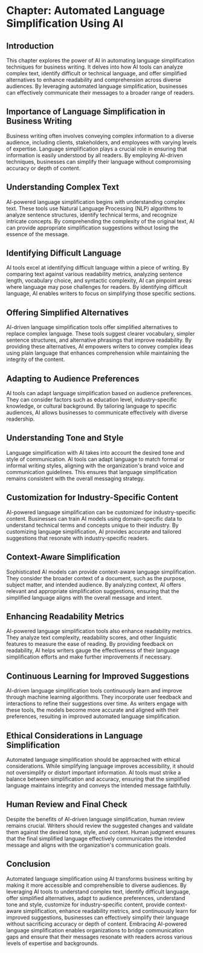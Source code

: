 Chapter: Automated Language Simplification Using AI
===================================================

Introduction
------------

This chapter explores the power of AI in automating language simplification techniques for business writing. It delves into how AI tools can analyze complex text, identify difficult or technical language, and offer simplified alternatives to enhance readability and comprehension across diverse audiences. By leveraging automated language simplification, businesses can effectively communicate their messages to a broader range of readers.

Importance of Language Simplification in Business Writing
---------------------------------------------------------

Business writing often involves conveying complex information to a diverse audience, including clients, stakeholders, and employees with varying levels of expertise. Language simplification plays a crucial role in ensuring that information is easily understood by all readers. By employing AI-driven techniques, businesses can simplify their language without compromising accuracy or depth of content.

Understanding Complex Text
--------------------------

AI-powered language simplification begins with understanding complex text. These tools use Natural Language Processing (NLP) algorithms to analyze sentence structures, identify technical terms, and recognize intricate concepts. By comprehending the complexity of the original text, AI can provide appropriate simplification suggestions without losing the essence of the message.

Identifying Difficult Language
------------------------------

AI tools excel at identifying difficult language within a piece of writing. By comparing text against various readability metrics, analyzing sentence length, vocabulary choice, and syntactic complexity, AI can pinpoint areas where language may pose challenges for readers. By identifying difficult language, AI enables writers to focus on simplifying those specific sections.

Offering Simplified Alternatives
--------------------------------

AI-driven language simplification tools offer simplified alternatives to replace complex language. These tools suggest clearer vocabulary, simpler sentence structures, and alternative phrasings that improve readability. By providing these alternatives, AI empowers writers to convey complex ideas using plain language that enhances comprehension while maintaining the integrity of the content.

Adapting to Audience Preferences
--------------------------------

AI tools can adapt language simplification based on audience preferences. They can consider factors such as education level, industry-specific knowledge, or cultural background. By tailoring language to specific audiences, AI allows businesses to communicate effectively with diverse readership.

Understanding Tone and Style
----------------------------

Language simplification with AI takes into account the desired tone and style of communication. AI tools can adapt language to match formal or informal writing styles, aligning with the organization's brand voice and communication guidelines. This ensures that language simplification remains consistent with the overall messaging strategy.

Customization for Industry-Specific Content
-------------------------------------------

AI-powered language simplification can be customized for industry-specific content. Businesses can train AI models using domain-specific data to understand technical terms and concepts unique to their industry. By customizing language simplification, AI provides accurate and tailored suggestions that resonate with industry-specific readers.

Context-Aware Simplification
----------------------------

Sophisticated AI models can provide context-aware language simplification. They consider the broader context of a document, such as the purpose, subject matter, and intended audience. By analyzing context, AI offers relevant and appropriate simplification suggestions, ensuring that the simplified language aligns with the overall message and intent.

Enhancing Readability Metrics
-----------------------------

AI-powered language simplification tools also enhance readability metrics. They analyze text complexity, readability scores, and other linguistic features to measure the ease of reading. By providing feedback on readability, AI helps writers gauge the effectiveness of their language simplification efforts and make further improvements if necessary.

Continuous Learning for Improved Suggestions
--------------------------------------------

AI-driven language simplification tools continuously learn and improve through machine learning algorithms. They incorporate user feedback and interactions to refine their suggestions over time. As writers engage with these tools, the models become more accurate and aligned with their preferences, resulting in improved automated language simplification.

Ethical Considerations in Language Simplification
-------------------------------------------------

Automated language simplification should be approached with ethical considerations. While simplifying language improves accessibility, it should not oversimplify or distort important information. AI tools must strike a balance between simplification and accuracy, ensuring that the simplified language maintains integrity and conveys the intended message faithfully.

Human Review and Final Check
----------------------------

Despite the benefits of AI-driven language simplification, human review remains crucial. Writers should review the suggested changes and validate them against the desired tone, style, and context. Human judgment ensures that the final simplified language effectively communicates the intended message and aligns with the organization's communication goals.

Conclusion
----------

Automated language simplification using AI transforms business writing by making it more accessible and comprehensible to diverse audiences. By leveraging AI tools to understand complex text, identify difficult language, offer simplified alternatives, adapt to audience preferences, understand tone and style, customize for industry-specific content, provide context-aware simplification, enhance readability metrics, and continuously learn for improved suggestions, businesses can effectively simplify their language without sacrificing accuracy or depth of content. Embracing AI-powered language simplification enables organizations to bridge communication gaps and ensure that their messages resonate with readers across various levels of expertise and backgrounds.
